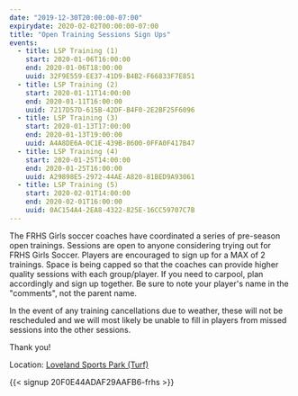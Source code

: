 ```yaml
---
date: "2019-12-30T20:00:00-07:00"
expirydate: 2020-02-02T00:00:00-07:00
title: "Open Training Sessions Sign Ups"
events:
  - title: LSP Training (1)
    start: 2020-01-06T16:00:00
    end: 2020-01-06T18:00:00
    uuid: 32F9E559-EE37-41D9-B4B2-F66833F7E851
  - title: LSP Training (2)
    start: 2020-01-11T14:00:00
    end: 2020-01-11T16:00:00
    uuid: 7217D57D-615B-42DF-B4F0-2E2BF25F6096
  - title: LSP Training (3)
    start: 2020-01-13T17:00:00
    end: 2020-01-13T19:00:00
    uuid: A4A8DE6A-0C1E-439B-8600-0FFA0F417B47
  - title: LSP Training (4)
    start: 2020-01-25T14:00:00
    end: 2020-01-25T16:00:00
    uuid: A29898E5-2972-44AE-A820-81BED9A93061
  - title: LSP Training (5)
    start: 2020-02-01T14:00:00
    end: 2020-02-01T16:00:00
    uuid: 0AC154A4-2EA8-4322-825E-16CC59707C7B
---
```


The FRHS Girls soccer coaches have coordinated a series of pre-season open
trainings. Sessions are open to anyone considering trying out for FRHS Girls
Soccer. Players are encouraged to sign up for a MAX of 2 trainings. <!--more-->
Space is being capped so that the coaches can provide higher quality sessions
with each group/player. If you need to carpool, plan accordingly and sign up
together. Be sure to note your player's name in the "comments", not the parent
name.

In the event of any training cancellations due to weather, these will not be
rescheduled and we will most likely be unable to fill in players from missed
sessions into the other sessions.

Thank you!

Location: [Loveland Sports Park (Turf)][lsp]

{{< signup 20F0E44ADAF29AAFB6-frhs >}}

[lsp]: https://goo.gl/maps/aHFig52DWHvzgQNm8
